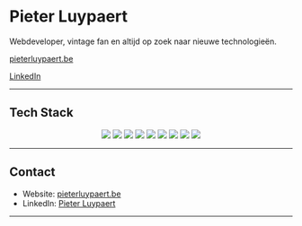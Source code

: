 
#  Pieter Luypaert

Webdeveloper, vintage fan en altijd op zoek naar nieuwe technologieën.

[pieterluypaert.be](https://pieterluypaert.be) 

[LinkedIn](https://www.linkedin.com/in/pieter-luypaert-85aba3357/)


---

## Tech Stack

<p align="center">
  <img src="https://img.shields.io/badge/JavaScript-F7DF1E?style=for-the-badge&logo=javascript&logoColor=black"/>
  <img src="https://img.shields.io/badge/HTML5-E34F26?style=for-the-badge&logo=html5&logoColor=white"/>
  <img src="https://img.shields.io/badge/CSS3-1572B6?style=for-the-badge&logo=css3&logoColor=white"/>
  <img src="https://img.shields.io/badge/PHP-777BB4?style=for-the-badge&logo=php&logoColor=white"/>
  <img src="https://img.shields.io/badge/SQL-4479A1?style=for-the-badge&logo=postgresql&logoColor=white"/>
  <img src="https://img.shields.io/badge/Docker-2496ED?style=for-the-badge&logo=docker&logoColor=white"/>
  <img src="https://img.shields.io/badge/Craft_CMS-E5422B?style=for-the-badge&logo=craft-cms&logoColor=white"/>
  <img src="https://img.shields.io/badge/Git-F05032?style=for-the-badge&logo=git&logoColor=white"/>
  <img src="https://img.shields.io/badge/VS%20Code-007ACC?style=for-the-badge&logo=visual-studio-code&logoColor=white"/>
</p>

---



## Contact

- Website: [pieterluypaert.be](https://pieterluypaert.be)
- LinkedIn: [Pieter Luypaert](https://www.linkedin.com/in/pieter-luypaert-85aba3357/)

---

